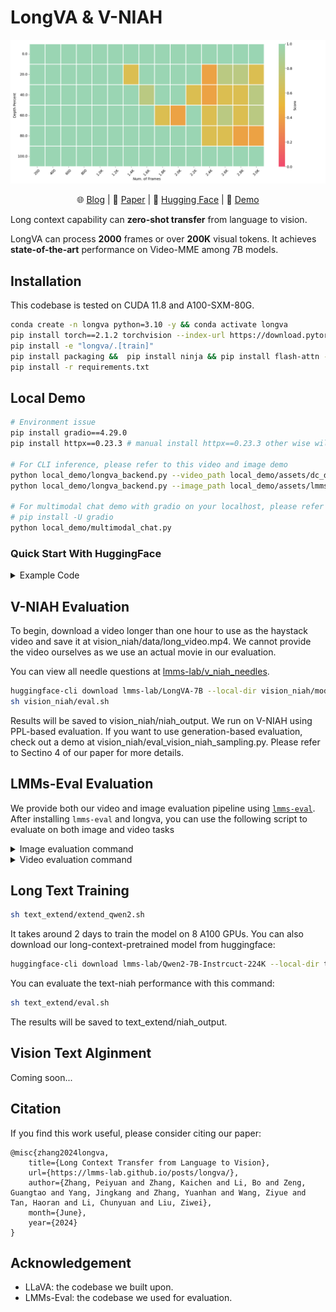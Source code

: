 # LongVA & V-NIAH
<p align="center">
    <img src="vision_niah/niah_output/LongVA-7B/heatmap.png" width="800">
</p>

<p align="center">
    🌐 <a href="XXX" target="_blank">Blog</a> | 📃 <a href="XXX" target="_blank">Paper</a> | 🤗 <a href="https://huggingface.co/collections/lmms-lab/longva-667538e09329dbc7ea498057" target="_blank">Hugging Face</a> | 🎥 <a href="XXX" target="_blank">Demo</a>
</p>

Long context capability can **zero-shot transfer** from language to vision.

LongVA can process **2000** frames or over **200K** visual tokens. It achieves **state-of-the-art** performance on Video-MME among 7B models.


## Installation 
This codebase is tested on CUDA 11.8 and A100-SXM-80G.
```bash
conda create -n longva python=3.10 -y && conda activate longva
pip install torch==2.1.2 torchvision --index-url https://download.pytorch.org/whl/cu118
pip install -e "longva/.[train]"
pip install packaging &&  pip install ninja && pip install flash-attn --no-build-isolation --no-cache-dir
pip install -r requirements.txt
```


## Local Demo

```bash
# Environment issue
pip install gradio==4.29.0
pip install httpx==0.23.3 # manual install httpx==0.23.3 other wise will cause gradio port error

# For CLI inference, please refer to this video and image demo
python local_demo/longva_backend.py --video_path local_demo/assets/dc_demo.mp4 --question "What does this video show?" --num_sampled_frames 32
python local_demo/longva_backend.py --image_path local_demo/assets/lmms-eval.png --question "What is inside the image?"

# For multimodal chat demo with gradio on your localhost, please refer to this multimodal chat demo
# pip install -U gradio
python local_demo/multimodal_chat.py
```

### Quick Start With HuggingFace

<details>
    <summary>Example Code</summary>
    
```python
from longva.model.builder import load_pretrained_model
from longva.mm_utils import tokenizer_image_token, process_images
from longva.constants import IMAGE_TOKEN_INDEX
from PIL import Image
from decord import VideoReader, cpu
import torch
import numpy as np
# fix seed
torch.manual_seed(0)

model_path = "lmms-lab/LongVA-7B-DPO"
image_path = "local_demo/assets/lmms-eval.png"
video_path = "local_demo/assets/dc_demo.mp4"
max_frames_num = 16 # you can change this to several thousands so long you GPU memory can handle it :)
gen_kwargs = {"do_sample": True, "temperature": 0.5, "top_p": None, "num_beams": 1, "use_cache": True, "max_new_tokens": 1024}
tokenizer, model, image_processor, _ = load_pretrained_model(model_path, None, "llava_qwen", device_map="cuda:0")

#image input
prompt = "<|im_start|>system\nYou are a helpful assistant.<|im_end|>\n<|im_start|>user\n<image>\nDescribe the image in details.<|im_end|>\n<|im_start|>assistant\n"
input_ids = tokenizer_image_token(prompt, tokenizer, IMAGE_TOKEN_INDEX, return_tensors="pt").unsqueeze(0).to(model.device)
image = Image.open(image_path).convert("RGB")
images_tensor = process_images([image], image_processor, model.config).to(model.device, dtype=torch.float16)
with torch.inference_mode():
    output_ids = model.generate(input_ids, images=[images_tensor], image_sizes=[image.size], modalities=["image"], **gen_kwargs)
outputs = tokenizer.batch_decode(output_ids, skip_special_tokens=True)[0].strip()
print(outputs)
print("-"*50)

#video input
prompt = "<|im_start|>system\nYou are a helpful assistant.<|im_end|>\n<|im_start|>user\n<image>\nGive a detailed caption of the video as if I am blind.<|im_end|>\n<|im_start|>assistant\n"
input_ids = tokenizer_image_token(prompt, tokenizer, IMAGE_TOKEN_INDEX, return_tensors="pt").unsqueeze(0).to(model.device)
vr = VideoReader(video_path, ctx=cpu(0))
total_frame_num = len(vr)
uniform_sampled_frames = np.linspace(0, total_frame_num - 1, max_frames_num, dtype=int)
frame_idx = uniform_sampled_frames.tolist()
frames = vr.get_batch(frame_idx).asnumpy()
video_tensor = image_processor.preprocess(frames, return_tensors="pt")["pixel_values"].to(model.device, dtype=torch.float16)
with torch.inference_mode():
    output_ids = model.generate(input_ids, images=[video_tensor],  modalities=["video"], **gen_kwargs)
outputs = tokenizer.batch_decode(output_ids, skip_special_tokens=True)[0].strip()
print(outputs)
```
</details>


## V-NIAH Evaluation
To begin, download a video longer than one hour to use as the haystack video and save it at vision_niah/data/long_video.mp4. We cannot provide the video ourselves as we use an actual movie in our evaluation.

You can view all needle questions at [lmms-lab/v_niah_needles](https://huggingface.co/datasets/lmms-lab/v_niah_needles).
```bash
huggingface-cli download lmms-lab/LongVA-7B --local-dir vision_niah/model_weights/LongVA-7B
sh vision_niah/eval.sh
```
Results will be saved to vision_niah/niah_output. We run on V-NIAH using PPL-based evaluation. If you want to use generation-based evaluation, check out a demo at vision_niah/eval_vision_niah_sampling.py. Please refer to Sectino 4 of our paper for more details.

## LMMs-Eval Evaluation
We provide both our video and image evaluation pipeline using [`lmms-eval`](https://github.com/EvolvingLMMs-Lab/lmms-eval). After installing `lmms-eval` and longva, you can use the following script to evaluate on both image and video tasks
<details>
    <summary>Image evaluation command</summary>

```bash
accelerate launch --num_processes 8 --main_process_port 12345 -m lmms_eval \
    --model longva \
    --model_args pretrained=lmms-lab/LongVA-7B,conv_template=qwen_1_5,model_name=llava_qwen \
    --tasks mme \
    --batch_size 1 \
    --log_samples \
    --log_samples_suffix mme_longva \
    --output_path ./logs/
```
</details>

<details>
    <summary>Video evaluation command</summary>

```bash
accelerate launch --num_processes 8 --main_process_port 12345 -m lmms_eval \
    --model longva \
    --model_args pretrained=lmms-lab/LongVA-7B,conv_template=qwen_1_5,video_decode_backend=decord,max_frames_num=32,model_name=llava_qwen \
    --tasks videomme \
    --batch_size 1 \
    --log_samples \
    --log_samples_suffix videomme_longva \
    --output_path ./logs/ 
```

</details>

## Long Text Training
```bash
sh text_extend/extend_qwen2.sh
```
It takes around 2 days to train the model on 8 A100 GPUs.
You can also download our long-context-pretrained model from huggingface:
```bash
huggingface-cli download lmms-lab/Qwen2-7B-Instrcuct-224K --local-dir text_extend/training_output/Qwen2-7B-Instrcuct-224K
```
You can evaluate the text-niah performance with this command:
```bash
sh text_extend/eval.sh
```
The results will be saved to text_extend/niah_output.

## Vision Text Alginment
Coming soon...
## Citation

If you find this work useful, please consider citing our paper:
```
@misc{zhang2024longva,
    title={Long Context Transfer from Language to Vision},
    url={https://lmms-lab.github.io/posts/longva/},
    author={Zhang, Peiyuan and Zhang, Kaichen and Li, Bo and Zeng, Guangtao and Yang, Jingkang and Zhang, Yuanhan and Wang, Ziyue and Tan, Haoran and Li, Chunyuan and Liu, Ziwei},
    month={June},
    year={2024}
}
```

## Acknowledgement
- LLaVA: the codebase we built upon. 
- LMMs-Eval: the codebase we used for evaluation. 

